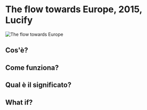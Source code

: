 # The flow towards Europe, 2015, Lucify

![The flow towards Europe](https://www.google.com/url?sa=i&url=https%3A%2F%2Fwww.informationisbeautifulawards.com%2Fshowcase%2F872-the-flow-towards-europe&psig=AOvVaw3khwUwN7tWc-pgu-TZzvaK&ust=1615496577485000&source=images&cd=vfe&ved=0CAIQjRxqFwoTCLDp8_HPpu8CFQAAAAAdAAAAABAZ)

## Cos'è?

## Come funziona?

## Qual è il significato?

## What if?
